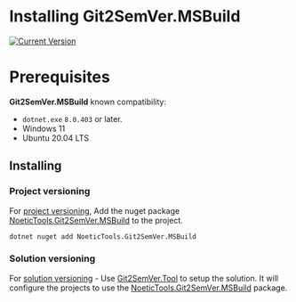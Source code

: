 ﻿---
uid: git2semver-msbuild-installing
---

# Installing Git2SemVer.MSBuild

[![Current Version](https://img.shields.io/nuget/v/NoeticTools.Git2SemVer.MSBuild?label=Git2SemVer.MSBuild)](https://www.nuget.org/packages/NoeticTools.Git2SemVer.MSBuild)

#  Prerequisites

**Git2SemVer.MSBuild** known compatibility:

* `dotnet.exe` `8.0.403` or later.
* Windows 11
* Ubuntu 20.04 LTS

## Installing

### Project versioning

For [project versioning](xref:versioning-project-versioning), Add the nuget package [NoeticTools.Git2SemVer.MSBuild](https://www.nuget.org/packages/NoeticTools.Git2SemVer.MSBuild) to the project. 

```console
dotnet nuget add NoeticTools.Git2SemVer.MSBuild
```

### Solution versioning

For [solution versioning](xref:versioning-solution-versioning) - Use [Git2SemVer.Tool](xref:git2semver-tool-landing) to setup the solution. 
It will configure the projects to use the [NoeticTools.Git2SemVer.MSBuild](https://www.nuget.org/packages/NoeticTools.Git2SemVer.MSBuild) package.